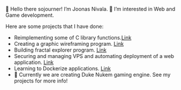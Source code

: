 👋 Hello there sojourner! I’m Joonas Nivala.
👀 I’m interested in Web and Game development.

Here are some projects that I have done:
- Reimplementing some of C library functions.[Link](https://github.com/kafkalainen/libft_reloaded)
- Creating a graphic wireframing program. [Link](https://github.com/kafkalainen/fdf)
- Building fractal explorer program. [Link](https://github.com/kafkalainen/fractol)
- Securing and managing VPS and automating
deployment of a web application. [Link](https://github.com/kafkalainen/roger-skyline-1)
- Learning to Dockerize applications. [Link](https://github.com/kafkalainen/docker-1) 
- 🌱 Currently we are creating Duke Nukem gaming engine. See my projects for more info!
